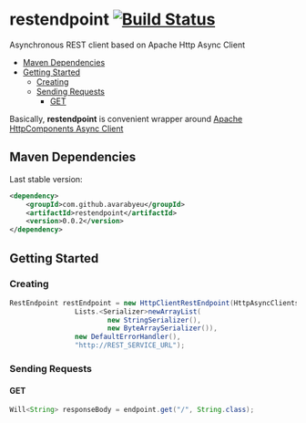 # restendpoint [![Build Status](https://avarabyeu.ci.cloudbees.com/job/restendpoint/badge/icon)](https://avarabyeu.ci.cloudbees.com/job/restendpoint/)

Asynchronous REST client based on Apache Http Async Client

* [Maven Dependencies](#maven-dependencies)
* [Getting Started](#getting-started)
    * [Creating](#creating)
    * [Sending Requests](#sending-requests)
        * [GET](#get)

Basically, **restendpoint** is convenient wrapper around 
[Apache HttpComponents Async Client](http://hc.apache.org/httpcomponents-asyncclient-4.0.x/)

## Maven Dependencies

Last stable version:
```xml
<dependency>
    <groupId>com.github.avarabyeu</groupId>
    <artifactId>restendpoint</artifactId>
    <version>0.0.2</version>
</dependency>
```

## Getting Started

### Creating
```java
RestEndpoint restEndpoint = new HttpClientRestEndpoint(HttpAsyncClients.createDefault(),
                Lists.<Serializer>newArrayList(
                        new StringSerializer(), 
                        new ByteArraySerializer()), 
                new DefaultErrorHandler(),
                "http://REST_SERVICE_URL");
```
### Sending Requests

#### GET

```java
Will<String> responseBody = endpoint.get("/", String.class);
```
